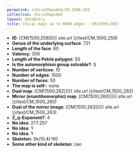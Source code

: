 ```yaml
--- 
 permalink: /chiralMaps6kE/CM_1500_259 
 collection: chiralMaps6kE
 layout: dataEntry
 title: Chiral maps up to 6000 edges - CM[1500;259]
---
```


- **ID**: [CM[1500;259]]({{ site.url }}/test/CM_1500_259)
- **Genus of the underlying surface**: 721
- **Length of the face**: 60
- **Valency**: 300
- **Length of the Petrie polygon**: 50
- **Is the automorphism group solvable?**: S
- **Number of vertices**: 10
- **Number of edges**: 1500
- **Number of faces**: 50
- **The map is self-**: none
- **Dual map**: [CM[1500;262]]({{ site.url }}/test/CM_1500_262)
- **Mirror (enantihomorphic) map**: [CM[1500;260]]({{ site.url }}/test/CM_1500_260)
- **Dual of the mirror image**: [CM[1500;263]]({{ site.url }}/test/CM_1500_263)
- **Z_q-Exponent?**: 4
- **No idea**:  277:257
- **No idea**: Y
- **No idea**: Y
- **Skeleton**: Sk(10;4)^60
- **Some other kind of skeleton**: nan
